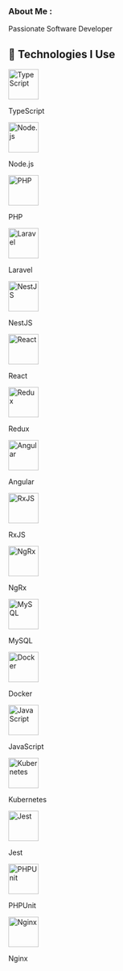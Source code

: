 ### About Me :

Passionate Software Developer

## 🚀 Technologies I Use

<p align="center">
  <div>
    <img src="https://cdn.jsdelivr.net/gh/devicons/devicon/icons/typescript/typescript-original.svg" alt="TypeScript" width="60" height="60"/>
    <p>TypeScript</p>
  </div>
  <div>
    <img src="https://cdn.jsdelivr.net/gh/devicons/devicon/icons/nodejs/nodejs-original.svg" alt="Node.js" width="60" height="60"/>
    <p>Node.js</p>
  </div>
  <div>
    <img src="https://cdn.jsdelivr.net/gh/devicons/devicon/icons/php/php-original.svg" alt="PHP" width="60" height="60"/>
    <p>PHP</p>
  </div>
  <div>
    <img src="https://cdn.jsdelivr.net/gh/devicons/devicon/icons/laravel/laravel-original.svg" alt="Laravel" width="60" height="60"/>
    <p>Laravel</p>
  </div>
  <div>
    <img src="https://www.vectorlogo.zone/logos/nestjs/nestjs-icon.svg" alt="NestJS" width="60" height="60"/>
    <p>NestJS</p>
  </div>
  <div>
    <img src="https://cdn.jsdelivr.net/gh/devicons/devicon/icons/react/react-original.svg" alt="React" width="60" height="60"/>
    <p>React</p>
  </div>
  <div>
    <img src="https://cdn.jsdelivr.net/gh/devicons/devicon/icons/redux/redux-original.svg" alt="Redux" width="60" height="60"/>
    <p>Redux</p>
  </div>
  <div>
    <img src="https://cdn.jsdelivr.net/gh/devicons/devicon/icons/angularjs/angularjs-original.svg" alt="Angular" width="60" height="60"/>
    <p>Angular</p>
  </div>
  <div>
    <img src="https://rxjs.dev/generated/images/marketing/home/Rx_Logo-512-512.png" alt="RxJS" width="60" height="60"/>
    <p>RxJS</p>
  </div>
  <div>
    <img src="https://ngrx.io/assets/images/badge.svg" alt="NgRx" width="60" height="60"/>
    <p>NgRx</p>
  </div>
  <div>
    <img src="https://cdn.jsdelivr.net/gh/devicons/devicon/icons/mysql/mysql-original.svg" alt="MySQL" width="60" height="60"/>
    <p>MySQL</p>
  </div>
  <div>
    <img src="https://cdn.jsdelivr.net/gh/devicons/devicon/icons/docker/docker-original.svg" alt="Docker" width="60" height="60"/>
    <p>Docker</p>
  </div>
  <div>
    <img src="https://cdn.jsdelivr.net/gh/devicons/devicon/icons/javascript/javascript-original.svg" alt="JavaScript" width="60" height="60"/>
    <p>JavaScript</p>
  </div>
  <div>
    <img src="https://cdn.jsdelivr.net/gh/devicons/devicon/icons/kubernetes/kubernetes-plain.svg" alt="Kubernetes" width="60" height="60"/>
    <p>Kubernetes</p>
  </div>
  <div>
    <img src="https://cdn.jsdelivr.net/gh/devicons/devicon/icons/jest/jest-plain.svg" alt="Jest" width="60" height="60"/>
    <p>Jest</p>
  </div>
  <div>
    <img src="https://cdn.jsdelivr.net/gh/devicons/devicon/icons/php/php-original.svg" alt="PHPUnit" width="60" height="60"/>
    <p>PHPUnit</p>
  </div>
  <div>
    <img src="https://cdn.jsdelivr.net/gh/devicons/devicon/icons/nginx/nginx-original.svg" alt="Nginx" width="60" height="60"/>
    <p>Nginx</p>
  </div>
</p>
